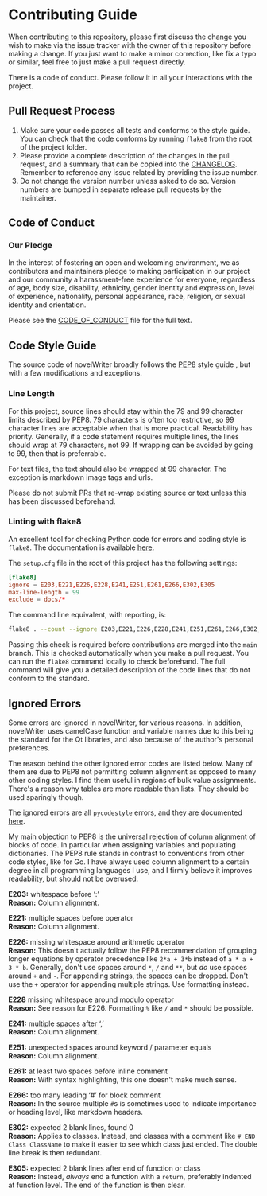 # Contributing Guide

When contributing to this repository, please first discuss the change you wish to make via the
issue tracker with the owner of this repository before making a change. If you just want to make a
minor correction, like fix a typo or similar, feel free to just make a pull request directly.

There is a code of conduct. Please follow it in all your interactions with the project.

## Pull Request Process

1. Make sure your code passes all tests and conforms to the style guide. You can check that the
   code conforms by running `flake8` from the root of the project folder.
2. Please provide a complete description of the changes in the pull request, and a summary that can
   be copied into the [CHANGELOG](CHANGELOG.md). Remember to reference any issue related by
   providing the issue number.
3. Do not change the version number unless asked to do so. Version numbers are bumped in separate
   release pull requests by the maintainer.

## Code of Conduct

### Our Pledge

In the interest of fostering an open and welcoming environment, we as contributors and maintainers
pledge to making participation in our project and our community a harassment-free experience for
everyone, regardless of age, body size, disability, ethnicity, gender identity and expression,
level of experience, nationality, personal appearance, race, religion, or sexual identity and
orientation.

Please see the [CODE_OF_CONDUCT](CODE_OF_CONDUCT.md) file for the full text.

## Code Style Guide

The source code of novelWriter broadly follows the [PEP8](https://www.python.org/dev/peps/pep-0008)
style guide , but with a few modifications and exceptions.

### Line Length

For this project, source lines should stay within the 79 and 99 character limits described by PEP8.
79 characters is often too restrictive, so 99 character lines are acceptable when that is more
practical. Readability has priority. Generally, if a code statement requires multiple lines, the
lines should wrap at 79 characters, not 99. If wrapping can be avoided by going to 99, then that is
preferrable.

For text files, the text should also be wrapped at 99 character. The exception is markdown image
tags and urls.

Please do not submit PRs that re-wrap existing source or text unless this has been discussed
beforehand.

### Linting with flake8

An excellent tool for checking Python code for errors and coding style is `flake8`. The
documentation is available [here](https://flake8.pycqa.org/en/latest/).

The `setup.cfg` file in the root of this project has the following settings:
```conf
[flake8]
ignore = E203,E221,E226,E228,E241,E251,E261,E266,E302,E305
max-line-length = 99
exclude = docs/*
```

The command line equivalent, with reporting, is:
```bash
flake8 . --count --ignore E203,E221,E226,E228,E241,E251,E261,E266,E302,E305 --max-line-length=99 --show-source --statistics
```

Passing this check is required before contributions are merged into the `main` branch. This is
checked automatically when you make a pull request. You can run the `flake8` command locally to
check beforehand. The full command will give you a detailed description of the code lines that do
not conform to the standard.

## Ignored Errors

Some errors are ignored in novelWriter, for various reasons. In addition, novelWriter uses
camelCase function and variable names due to this being the standard for the Qt libraries, and also
because of the author's personal preferences.

The reason behind the other ignored error codes are listed below. Many of them are due to PEP8 not
permitting column alignment as opposed to many other coding styles. I find them useful in regions
of bulk value assignments. There's a reason why tables are more readable than lists. They should be
used sparingly though.

The ignored errors are all `pycodestyle` errors, and they are documented
[here](https://pycodestyle.pycqa.org/en/latest/intro.html#error-codes).

My main objection to PEP8 is the universal rejection of column alignment of blocks of code. In
particular when assigning variables and populating dictionaries. The PEP8 rule stands in contrast
to conventions from other code styles, like for Go. I have always used column alignment to a
certain degree in all programming languages I use, and I firmly believe it improves readability,
but should not be overused.

**E203:** whitespace before ‘:’  
**Reason:** Column alignment.

**E221:** multiple spaces before operator  
**Reason:** Column alignment.

**E226:** missing whitespace around arithmetic operator  
**Reason:** This doesn't actually follow the PEP8 recommendation of grouping longer equations by
operator precedence like `2*a + 3*b` instead of `a * a + 3 * b`. Generally, don't use spaces around
`*`, `/` and `**`, but _do_ use spaces around `+` and `-`. For appending strings, the spaces can be
dropped. Don't use the `+` operator for appending multiple strings. Use formatting instead.

**E228** missing whitespace around modulo operator  
**Reason:** See reason for E226. Formatting `%` like `/` and `*` should be possible.

**E241:** multiple spaces after ‘,’  
**Reason:** Column alignment.

**E251:** unexpected spaces around keyword / parameter equals  
**Reason:** Column alignment.

**E261:** at least two spaces before inline comment  
**Reason:** With syntax highlighting, this one doesn't make much sense.

**E266:** too many leading ‘#’ for block comment  
**Reason:** In the source multiple `#`s is sometimes used to indicate importance or heading level,
like markdown headers.

**E302:** expected 2 blank lines, found 0  
**Reason:** Applies to classes. Instead, end classes with a comment like `# END Class ClassName` to
make it easier to see which class just ended. The double line break is then redundant.

**E305:** expected 2 blank lines after end of function or class  
**Reason:** Instead, _always_ end a function with a `return`, preferably indented at function
level. The end of the function is then clear.
